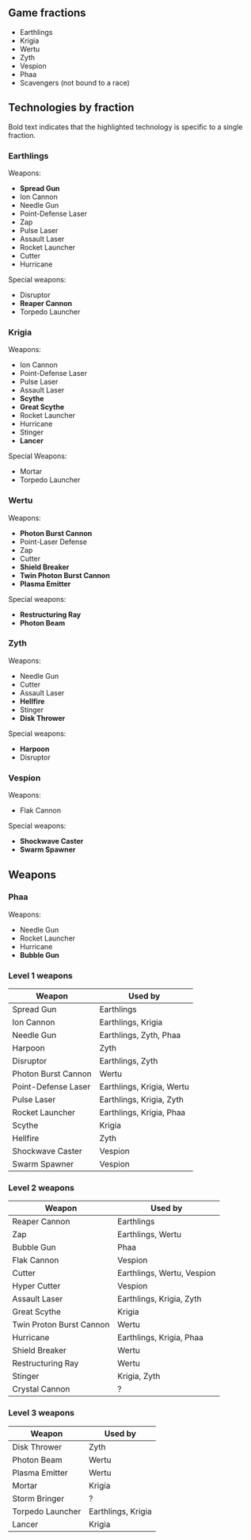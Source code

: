 ## Game fractions

* Earthlings
* Krigia
* Wertu
* Zyth
* Vespion
* Phaa
* Scavengers (not bound to a race)

## Technologies by fraction

Bold text indicates that the highlighted technology is specific to a single fraction.

### Earthlings

Weapons:

* **Spread Gun**
* Ion Cannon
* Needle Gun
* Point-Defense Laser
* Zap
* Pulse Laser
* Assault Laser
* Rocket Launcher
* Cutter
* Hurricane

Special weapons:

* Disruptor
* **Reaper Cannon**
* Torpedo Launcher

### Krigia

Weapons:

* Ion Cannon
* Point-Defense Laser
* Pulse Laser
* Assault Laser
* **Scythe**
* **Great Scythe**
* Rocket Launcher
* Hurricane
* Stinger
* **Lancer**

Special Weapons:

* Mortar
* Torpedo Launcher

### Wertu

Weapons:

* **Photon Burst Cannon**
* Point-Laser Defense
* Zap
* Cutter
* **Shield Breaker**
* **Twin Photon Burst Cannon**
* **Plasma Emitter**

Special weapons:

* **Restructuring Ray**
* **Photon Beam**

### Zyth

Weapons:

* Needle Gun
* Cutter
* Assault Laser
* **Hellfire**
* Stinger
* **Disk Thrower**

Special weapons:

* **Harpoon**
* Disruptor

### Vespion

Weapons:

* Flak Cannon

Special weapons:

* **Shockwave Caster**
* **Swarm Spawner**

## Weapons

### Phaa

Weapons:

* Needle Gun
* Rocket Launcher
* Hurricane
* **Bubble Gun**

### Level 1 weapons

| Weapon | Used by |
|---|---|
| Spread Gun | Earthlings |
| Ion Cannon | Earthlings, Krigia |
| Needle Gun | Earthlings, Zyth, Phaa |
| Harpoon | Zyth |
| Disruptor | Earthlings, Zyth |
| Photon Burst Cannon | Wertu |
| Point-Defense Laser | Earthlings, Krigia, Wertu |
| Pulse Laser | Earthlings, Krigia, Zyth |
| Rocket Launcher | Earthlings, Krigia, Phaa |
| Scythe | Krigia |
| Hellfire | Zyth |
| Shockwave Caster | Vespion |
| Swarm Spawner | Vespion |

### Level 2 weapons

| Weapon | Used by |
|---|---|
| Reaper Cannon | Earthlings |
| Zap | Earthlings, Wertu |
| Bubble Gun | Phaa |
| Flak Cannon | Vespion |
| Cutter | Earthlings, Wertu, Vespion |
| Hyper Cutter | Vespion |
| Assault Laser | Earthlings, Krigia, Zyth |
| Great Scythe | Krigia |
| Twin Proton Burst Cannon | Wertu |
| Hurricane | Earthlings, Krigia, Phaa |
| Shield Breaker | Wertu |
| Restructuring Ray | Wertu |
| Stinger | Krigia, Zyth |
| Crystal Cannon | ? |

### Level 3 weapons

| Weapon | Used by |
|---|---|
| Disk Thrower | Zyth |
| Photon Beam | Wertu |
| Plasma Emitter | Wertu |
| Mortar | Krigia |
| Storm Bringer | ? |
| Torpedo Launcher | Earthlings, Krigia |
| Lancer | Krigia |
